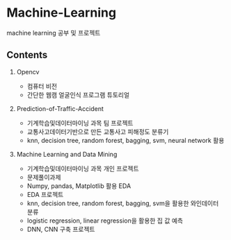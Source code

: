 # Machine-Learning

machine learning 공부 및 프로젝트

## Contents

1. Opencv

   - 컴퓨터 비전
   - 간단한 웹캠 얼굴인식 프로그램 튜토리얼

2. Prediction-of-Traffic-Accident

   - 기계학습및데이터마이닝 과목 팀 프로젝트
   - 교통사고데이터기반으로 만든 교통사고 피해정도 분류기
   - knn, decision tree, random forest, bagging, svm, neural network 활용

3. Machine Learning and Data Mining
   - 기계학습및데이터마이닝 과목 개인 프로젝트
   - 문제풀이과제
   - Numpy, pandas, Matplotlib 활용 EDA
   - EDA 프로젝트
   - knn, decision tree, random forest, bagging, svm을 활용한 와인데이터 분류
   - logistic regression, linear regression을 활용한 집 값 예측
   - DNN, CNN 구축 프로젝트
